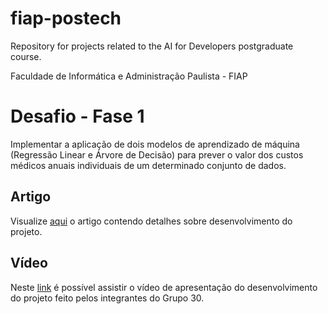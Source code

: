 # fiap-postech

Repository for projects related to the AI for Developers postgraduate course. 

Faculdade de Informática e Administração Paulista - FIAP

# Desafio - Fase 1
Implementar a aplicação de dois modelos de aprendizado de máquina (Regressão Linear e Árvore de Decisão) para prever o valor dos custos médicos anuais individuais de um determinado conjunto de dados.

## Artigo

Visualize [aqui](https://github.com/guilhermemachado26/fiap-postech/blob/main/Relatorio.pdf) o artigo contendo detalhes sobre desenvolvimento do projeto.

## Vídeo

Neste [link](https://www.youtube.com/watch?v=t93Uth6c5x8) é possível assistir o vídeo de apresentação do desenvolvimento do projeto feito pelos integrantes do Grupo 30.
